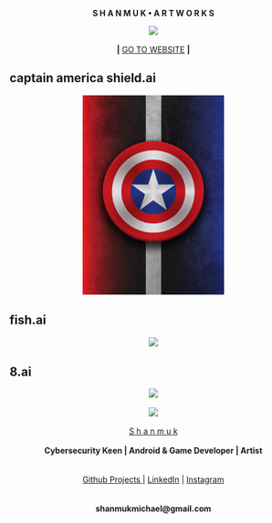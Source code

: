 

 <p align="center">
  <b>S  H  A  N  M  U  K  •  A  R  T  W  O  R  K  S</b>
</p>
 
<p align="center">
  <img widht ="40" height="40" src="https://user-images.githubusercontent.com/55943851/82728945-52f4c800-9d11-11ea-9f0a-061c2a225a72.png">
</p>

<p align="center">
 <b>|</b> <a href="https://shanmukmichael.github.io/Graphic-Designs/">GO TO WEBSITE</a> <b> |</b>
 </p>

 ## captain america shield.ai
<p align="center">
  <img widht ="350" height="350" src="https://github.com/shanmukmichael/Graphic-Designs/blob/master/captain%20america%20shield/CA_s_line.jpg">
</p>
  

 
 ## fish.ai
<p align="center">
  <img widht ="350" height="350" src="https://user-images.githubusercontent.com/55943851/91564676-9721e500-e95e-11ea-92f9-543b87f32606.jpg">
</p>
  

## 8.ai
<p align="center">
  <img widht ="350" height="350" src="https://user-images.githubusercontent.com/55943851/91273104-5b3e2280-e79a-11ea-83cc-95cf3c07a626.png">
</p>
  

<p align="center">
  <img widht ="300" height="300" src="https://user-images.githubusercontent.com/55943851/82728945-52f4c800-9d11-11ea-9f0a-061c2a225a72.png">
</p>
  

<p align="center">
  <a href="https://www.google.com/search?q=Shanmuk+Michael&rlz=1C1GCEA_enIN857IN857&oq=Shanmuk+Michael&aqs=chrome..69i57j69i60l3.9741j0j8&sourceid=chrome&ie=UTF-8">S h a n m u k</a><br>
  <br>
    <b>Cybersecurity Keen | Android & Game Developer | Artist</b>
  <br><br>
  <br>
  <a href="https://shanmukmichael.github.io/Shanmuk_Projects/">Github Projects </a>  |
  <a href="https://www.linkedin.com/in/shanmukmichael">LinkedIn</a>  |
  <a href="https://www.instagram.com/mr_singlle">Instagram</a>
  <br><br>
  
  <br>
   <b>shanmukmichael@gmail.com</b>
  <br>
  
</p>

